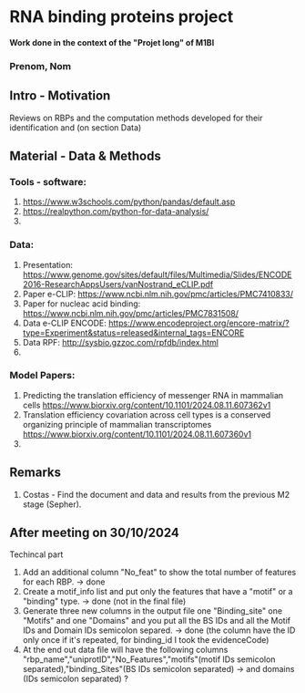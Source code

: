 # RNA binding proteins project

#### Work done in the context of the "Projet long" of M1BI

### Prenom, Nom

## Intro - Motivation

Reviews on RBPs and the computation methods developed for their identification and (on section Data)

## Material - Data & Methods

### Tools - software:

1. https://www.w3schools.com/python/pandas/default.asp
2. https://realpython.com/python-for-data-analysis/
3. 


### Data:
1. Presentation: https://www.genome.gov/sites/default/files/Multimedia/Slides/ENCODE2016-ResearchAppsUsers/vanNostrand_eCLIP.pdf
2. Paper e-CLIP: https://www.ncbi.nlm.nih.gov/pmc/articles/PMC7410833/
3. Paper for nucleac acid binding: https://www.ncbi.nlm.nih.gov/pmc/articles/PMC7831508/
4. Data e-CLIP ENCODE: https://www.encodeproject.org/encore-matrix/?type=Experiment&status=released&internal_tags=ENCORE
5. Data RPF: http://sysbio.gzzoc.com/rpfdb/index.html
6. 

### Model Papers:
1. Predicting the translation efficiency of messenger RNA in mammalian cells https://www.biorxiv.org/content/10.1101/2024.08.11.607362v1
2. Translation efficiency covariation across cell types is a conserved organizing principle of mammalian transcriptomes https://www.biorxiv.org/content/10.1101/2024.08.11.607360v1
3. 

## Remarks
1. Costas - Find the document and data and results from the previous M2 stage (Sepher).


## After meeting on 30/10/2024

Techincal part
1. Add an additional column "No_feat" to show the total number of features for each RBP.
-> done 
2. Create a motif_info list and put only the features that have a "motif" or a "binding" type.
-> done (not in the final file)
3. Generate three new columns in the output file one "Binding_site" one "Motifs" and one "Domains" and you put all the BS IDs and all the Motif IDs and Domain IDs semicolon separed.
-> done (the column have the ID only once if it's repeated, for binding_id I took the evidenceCode)
4. At the end out data file will have the following columns "rbp_name","uniprotID","No_Features","motifs"(motif IDs semicolon separated),"binding_Sites"(BS IDs semicolon separated)
-> and domains (IDs semicolon separated) ? 
